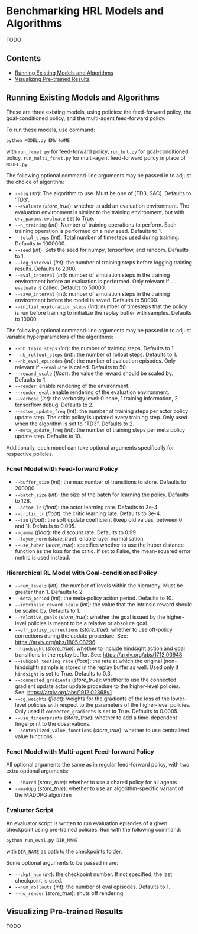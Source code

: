 # Benchmarking HRL Models and Algorithms

TODO

## Contents

* [Running Existing Models and Algorithms](#running-existing-models-and-algorithms)
* [Visualizing Pre-trained Results](#visualizing-pre-trained-results)

## Running Existing Models and Algorithms

These are three existing models, using policies: the feed-forward policy, the goal-conditioned policy, and the multi-agent feed-forward policy.

To run these models, use command:
```shell
python MODEL.py ENV_NAME
```
with `run_fcnet.py` for feed-forward policy, `run_hrl.py` for goal-conditioned policy, `run_multi_fcnet.py` for multi-agent feed-forward policy in place of `MODEL.py`.

The following optional command-line arguments may be passed in to adjust the choice of algorithm:

* `--alg` (*str*): The algorithm to use. Must be one of [TD3, SAC]. Defaults to
  'TD3'.
* `--evaluate` (*store_true*): whether to add an evaluation environment. The 
  evaluation environment is similar to the training environment, but with 
  `env_params.evaluate` set to True.
* `--n_training` (*int*): Number of training operations to perform. Each 
  training operation is performed on a new seed. Defaults to 1.
* `--total_steps` (*int*): Total number of timesteps used during training. 
  Defaults to 1000000.
* `--seed` (*int*): Sets the seed for numpy, tensorflow, and random. Defaults 
  to 1.
* `--log_interval` (*int*): the number of training steps before logging 
  training results. Defaults to 2000.
* `--eval_interval` (*int*): number of simulation steps in the training 
  environment before an evaluation is performed. Only relevant if `--evaluate` 
  is called. Defaults to 50000.
* `--save_interval` (int): number of simulation steps in the training 
  environment before the model is saved. Defaults to 50000.
* `--initial_exploration_steps` (*int*): number of timesteps that the policy is
  run before training to initialize the replay buffer with samples. Defaults to
  10000.

The following optional command-line arguments may be passed in to adjust variable hyperparameters of the algorithms:

* `--nb_train_steps` (*int*): the number of training steps. Defaults to 1.
* `--nb_rollout_steps` (*int*): the number of rollout steps. Defaults to 1.
* `--nb_eval_episodes` (*int*): the number of evaluation episodes. Only 
  relevant if `--evaluate` is called. Defaults to 50.
* `--reward_scale` (*float*): the value the reward should be scaled by. 
  Defaults to 1.
* `--render`: enable rendering of the environment.
* `--render_eval`: enable rendering of the evaluation environment.
* `--verbose` (*int*): the verbosity level: 0 none, 1 training information, 2 tensorflow debug. Defaults to 2.
* `--actor_update_freq` (*int*): the number of training steps per actor policy update step. The critic policy is updated every training step. Only used when 
  the algorithm is set to "TD3". Defaults to 2.
* `--meta_update_freq` (*int*): the number of training steps per meta policy update step. Defaults to 10.

Additionally, each model can take optional arguments specifically for respective policies.

### Fcnet Model with Feed-forward Policy

* `--buffer_size` (*int*): the max number of transitions to store. Defaults to 
  200000.
* `--batch_size` (*int*): the size of the batch for learning the policy. 
  Defaults to 128.
* `--actor_lr` (*float*): the actor learning rate. Defaults to 3e-4.
* `--critic_lr` (*float*): the critic learning rate. Defaults to 3e-4.
* `--tau` (*float*): the soft update coefficient (keep old values, between 0 
  and 1). Defatuls to 0.005.
* `--gamma` (*float*): the discount rate. Defaults to 0.99.
* `--layer_norm` (*store_true*): enable layer normalisation
* `--use_huber` (*store_true*): specifies whether to use the huber distance 
  function as the loss for the critic. If set to False, the mean-squared error 
  metric is used instead.

### Hierarchical RL Model with Goal-conditioned Policy

* `--num_levels` (*int*): the number of levels within the hierarchy. Must be greater than 1. Defaults to 2.
* `--meta_period` (*int*): the meta-policy action period. Defaults to 10.
* `--intrinsic_reward_scale` (*int*): the value that the intrinsic reward should be scaled by. Defaults to 1.
* `--relative_goals` (*store_true*): whether the goal issued by the higher-level policies is meant to be a relative or absolute goal. 
* `--off_policy_corrections` (*store_true*): whether to use off-policy corrections during the update procedure. See: https://arxiv.org/abs/1805.08296.
* `--hindsight` (*store_true*): whether to include hindsight action and goal transitions in the replay buffer. See: https://arxiv.org/abs/1712.00948
* `--subgoal_testing_rate` (*float*): the rate at which the original (non-hindsight) sample is stored in the replay buffer as well. Used only if `hindsight` is set to True. Defaults to 0.3.
* `--connected_gradients` (*store_true*): whether to use the connected gradient update actor update procedure to the higher-level policies. See: https://arxiv.org/abs/1912.02368v1
* `--cg_weights` (*float*): weights for the gradients of the loss of the lower-level policies with respect to the parameters of the higher-level policies. Only used if `connected_gradients` is set to True. Defaults to 0.0005.
* `--use_fingerprints` (*store_true*): whether to add a time-dependent fingerprint to the observations. 
* `--centralized_value_functions` (*store_true*): whether to use centralized value functions. 

### Fcnet Model with Multi-agent Feed-forward Policy

All optional arguments the same as in regular feed-forward policy, with two extra optional arguments:

* `--shared` (*store_true*): whether to use a shared policy for all agents
* `--maddpg` (*store_true*): whether to use an algorithm-specific variant of 
  the MADDPG algorithm

### Evaluator Script

An evaluator script is written to run evaluation episodes of a given checkpoint using pre-trained policies. Run with the following command:

```shell
python run_eval.py DIR_NAME
```
with `DIR_NAME` as path to the checkpoints folder.

Some optional arguments to be passed in are:
* `--ckpt_num` (*int*): the checkpoint number. If not specified, the last checkpoint is used.
* `--num_rollouts` (*int*): the number of eval episodes. Defaults to 1.
* `--no_render` (*store_true*): shuts off rendering.

## Visualizing Pre-trained Results

TODO